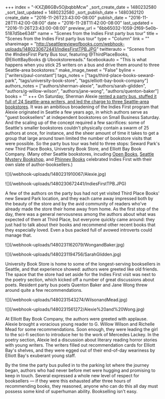 +++
index = "-KXZjB6GBv5OjbqbbMcw"
_sort_create_date = 1480232580
_sort_last_updated = 1480232580
_sort_publish_date = 1480362120
create_date = "2016-11-26T23:43:00-08:00"
publish_date = "2016-11-28T11:42:00-08:00"
date = "2016-11-28T11:42:00-08:00"
last_updated = "2016-11-26T23:43:00-08:00"
preview_url = "6bb65032-1059-2f69-5e0b-5187d5be634f"
name = "Scenes from the Indies First party bus tour"
title = "Scenes from the Indies First party bus tour"
type = "Column"
link = ""
shareimage = "http://seattlereviewofbooks.com/webhook-uploads/1480230672441/IndiesFirstTPB.JPG"
twitterauto = "Scenes from the #IndiesFirst Party Bus tour, featuring @ThirdPlaceBooks, @ElliottBayBooks @ Ubookstorereads."
facebookauto = "This is what happens when you stick 25 writers on a bus and drive them around to three Seattle-area bookstores:"
make_image_tweet = "False"
byline = ["writers/paul-constant"]
tags_notes = ["tags/third-place-books-seward-park", "tags/university-book-store", "tags/elliott-bay-book-company"]
authors_notes = ["authors/sherman-alexie", "authors/sarah-glidden", "authors/g-willow-wilson", "authors/jane-wong", "authors/quenton-baker"]
books = ""
+++
On Saturday, Sherman Alexie [rented a party bus, stuffed it full of 24 Seattle-area writers, and led the charge to three Seattle-area bookstores](http://www.seattlereviewofbooks.com/notes/2016/11/23/literary-event-of-the-week-indies-first-party-bus/). It was an ambitious broadening of the Indies First program that Alexie originated in Seattle a few years ago, in which authors serve as "guest booksellers" at independent bookstores on Small Business Saturday. And the scaling up of the concept required a few sacrifices: some of Seattle's smaller bookstores couldn't physically contain a swarm of 25 authors at once, for instance, and the sheer amount of time it takes to get a group that large around town limited the number of bookstore visits that were possible. So the party bus tour was held to three stops: Seward Park's new Third Place Books, University Book Store, and Elliott Bay Book Company. (Many other Seattle bookstores, incuding [Open Books](https://twitter.com/openpoetrybooks/status/802705975815729154), [Seattle Mystery Bookshop](https://twitter.com/SeattleMystery/status/802603903741108224), and [Phinney Books](https://twitter.com/PhinneyBooks/status/802635400749559808) celebrated Indies First with their own slate of author-booksellers.) 

<p class="image">![](/webhook-uploads/1480231910067/Alexie.jpg)</p>
<p class="image">![](/webhook-uploads/1480230672441/IndiesFirstTPB.JPG)</p>

A few of the authors on the party bus had not yet visited Third Place Books' new Seward Park location, and they each came away impressed both by the beauty of the store and by the avid community of readers who've already made the store their home away from home. As the first stop of the day, there was a general nervousness among the authors about what was expected of them at Third Place, but everyone quickly came around: they just had to talk about their books and recommend other recent books that they especially loved. Even a bus packed full of avowed introverts could manage that. 

<p class="image">![](/webhook-uploads/1480231162079/WongandBaker.jpg)</p>
<p class="image">![](/webhook-uploads/1480231194756/SarahGlidden.jpg)</p>

University Book Store is home to some of the longest-serving booksellers in Seattle, and that experience showed: authors were greeted like old friends. The space that the store had set aside for the Indies First visit was next to the poetry section, which kicked off a number of great discussions about poets. Resident party bus poets Quenton Baker and Jane Wong threw around quite a few recommendations. 

<p class="image">![](/webhook-uploads/1480231543274/WilsonandMead.jpg)</p>
<p class="image">![](/webhook-uploads/1480231561272/Alexie%20and%20Wong.jpg)</p>

At Elliott Bay Book Company, the authors were greeted with applause. Alexie brought a voracious young reader to G. Willow Wilson and Richelle Mead for some recommendations. Soon enough, they were leading the girl to the sci-fi section to introduce her to the work of Mercedes Lackey. In the poetry section, Alexie led a discussion about literary reading horror stories with young writers. The writers filled out recommendation cards for Elliott Bay's shelves, and they were egged out of their end-of-day weariness by Elliott Bay's exuberant young staff.

By the time the party bus pulled in to the parking lot where the journey began, authors who had never before met were hugging and promising to keep in touch. Several expressed a whole new level of respect for booksellers — if they were this exhausted after three hours of recommending books, they reasoned, anyone who can do this all day must possess some kind of superhuman ability. Bookselling isn't easy.